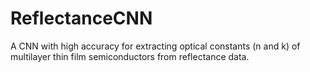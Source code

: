# ReflectanceCNN
A CNN with high accuracy for extracting optical constants (n and k) of multilayer thin film semiconductors from reflectance data.
